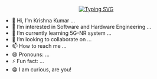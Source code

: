 <p align="center">
<a href="https://github.com/krishnakumardangi">
    <img src="https://readme-typing-svg.herokuapp.com?font=Georgia&duration=2000&pause=1000&color=F7F11E&center=true&multiline=true&width=650&height=80&lines=Krishna+Kumar;Engineer+%7C+Undergraduate+Student+%7C+Python+%7C+C+%26+C+%2B+%2B+%7C+Verilog" alt="Typing SVG" />
</a>
<br/>

- 👋 Hi, I’m Krishna Kumar ...
- 👀 I’m interested in Software and Hardware Engineering ...
- 🌱 I’m currently learning 5G-NR system ...
- 💞️ I’m looking to collaborate on ...
- 📫 How to reach me ...
- 😄 Pronouns: ...
- ⚡ Fun fact: ...
- 😁 I am curious, are you!

<!---
krishnakumardangi/krishnakumardangi is a ✨ special ✨ repository because its `README.md` (this file) appears on your GitHub profile.
You can click the Preview link to take a look at your changes.
--->
